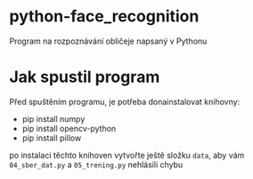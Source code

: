 # python-face_recognition
Program na rozpoznávání obličeje napsaný v Pythonu

# Jak spustil program
Před spuštěním programu, je potřeba donainstalovat knihovny:

- pip install numpy
- pip install opencv-python
- pip install pillow

po instalaci těchto knihoven vytvořte ještě složku `data`, aby vám `04_sber_dat.py` a `05_trening.py` nehlásili chybu

